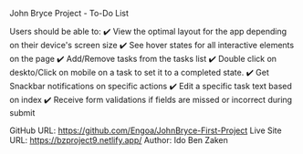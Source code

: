 John Bryce Project - To-Do List

Users should be able to:
✔️ View the optimal layout for the app depending on their device's screen size
✔️ See hover states for all interactive elements on the page
✔️ Add/Remove tasks from the tasks list
✔️ Double click on deskto/Click on mobile on a task to set it to a completed state.
✔️ Get Snackbar notifications on specific actions
✔️ Edit a specific task text based on index
✔️ Receive form validations if fields are missed or incorrect during submit

GitHub URL:
https://github.com/Engoa/JohnBryce-First-Project
Live Site URL:
https://bzproject9.netlify.app/
Author:
Ido Ben Zaken
